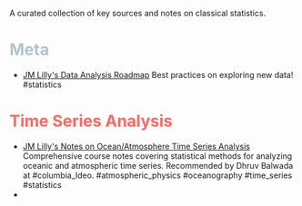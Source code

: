 A curated collection of key sources and notes on classical statistics.

# <span style="color: #aec6cf;">Meta</span>
- [JM Lilly's Data Analysis Roadmap](https://jmlilly.net/course/pages/roadmap.html#1)
	Best practices on exploring new data! #statistics

# <span style="color: #ff6961;">Time Series Analysis</span>
- [JM Lilly's Notes on Ocean/Atmosphere Time Series Analysis](https://jmlilly.net/course/index.html) 
	Comprehensive course notes covering statistical methods for analyzing oceanic and atmospheric time series. Recommended by Dhruv Balwada at #columbia_ldeo.
#atmospheric_physics #oceanography #time_series #statistics
- 